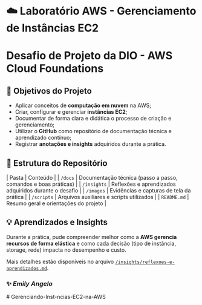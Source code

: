 # ☁️ Laboratório AWS - Gerenciamento de Instâncias EC2

# Desafio de Projeto da DIO - AWS Cloud Foundations

## 🎯 Objetivos do Projeto
- Aplicar conceitos de **computação em nuvem** na AWS;
- Criar, configurar e gerenciar **instâncias EC2**;
- Documentar de forma clara e didática o processo de criação e gerenciamento;
- Utilizar o **GitHub** como repositório de documentação técnica e aprendizado contínuo;
- Registrar **anotações e insights** adquiridos durante a prática.

## 🧩 Estrutura do Repositório
| Pasta | Conteúdo |
| `/docs` | Documentação técnica (passo a passo, comandos e boas práticas) |
| `/insights` | Reflexões e aprendizados adquiridos durante o desafio |
| `/images` | Evidências e capturas de tela da prática |
| `/scripts` | Arquivos auxiliares e scripts utilizados |
| `README.md` | Resumo geral e orientações do projeto |

## 💡 Aprendizados e Insights
Durante a prática, pude compreender melhor como a **AWS gerencia recursos de forma elástica** e como cada decisão (tipo de instância, storage, rede) impacta no desempenho e custo.

Mais detalhes estão disponíveis no arquivo [`/insights/reflexoes-e-aprendizados.md`](insights/reflexoes-e-aprendizados.md).


### ✨ *Emily Angelo*
#   G e r e n c i a n d o - I n s t - n c i a s - E C 2 - n a - A W S  
 